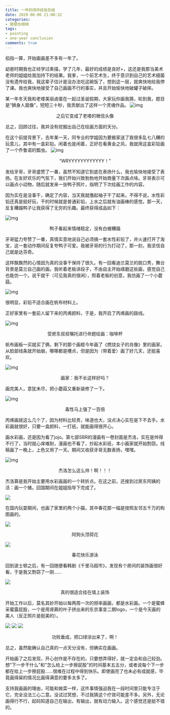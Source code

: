 ```yaml
---
title: 一年的闯作经验总结 
date: 2020-06-06 21:00:32
categories:
- 随便白相相
tags: 
- painting
- one-year conclusion
comments: true
---
```


掐指一算，开始画画差不多有一年了。

幼崽时期我也正经学过素描，学了几年，最好的成绩是良好+，这还是我那当美术老师的姐姐给我加持下的结果。我爹，一个前艺术生，终于意识到自己的艺术细菌没有遗传给我，我这辈子估计是没办法吃这碗饭了，想到这一层，就爽快地给我停了课。我也爽快地接受了自己画画不行的事实，并且开始愉快地破罐子破摔。

某一年冬天我和老喽美丽卤蛋在一起过圣诞假期，大家玩你画我猜，轮到我，题目是“狮身人面像”，短短三十秒，我贡献出了这样一个灵魂作品。
![img](<https://tva1.sinaimg.cn/large/007S8ZIlgy1gfjgo49i51j30v60tljsw.jpg>)

<center>之后它变成了老喽的微信头像</center>





总之，回顾过往，我并没有挖掘出自己在绘画方面的天分。

在这个前提背景下，去年某一天，同专业的学姐因为要搬家送了我很多乱七八糟的玩意儿，其中有一盒彩铅。闲着也是闲着，正好在看黄金之风，我就用这盒彩铅画了一个乔鲁诺的瓢虫。
![img](<https://tva1.sinaimg.cn/large/007S8ZIlgy1gfjgzinmd0j30u0140hdt.jpg>)

<center>“WRYYYYYYYYYYYY！”</center>



发给牙哥，牙哥盛赞了一番，虽然不知道它到底在表扬什么，我也愉快地接受了表扬。在友好欢乐的气氛下，我们开始兴致勃勃地开始商量下次画点啥。牙哥表示可以画点小动物，随后就发来一张鸭子照片，指明了下次绘画工作的内容。

因为实在是没事干，确定了内容，当天我就撸起袖子干了起来。不得不说，水性彩铅还真是挺好玩，干的时候就是普通彩铅，上水之后就有油画棒的感觉。那一天，反复糟蹋鸭子让我获得了无穷的乐趣。最终获得成品如下：

![img](<https://tva1.sinaimg.cn/large/007S8ZIlgy1gfjhdid7atj30u014041d.jpg>)

<center>鸭子看起来情绪稳定，没有白被糟蹋</center>



牙哥猛力夸赞了一番，真情实意地说自己必须搞一套水性彩铅了，并火速打开了淘宝，这一套动作期间反复夸鸭子可爱。我被牙哥的行为打动了，那一刻，我坚信自己就是达芬奇。

这样飘飘然的心情因为真的没事干保持了很久。有一回看迪兰莫兰的脱口秀，舞台背景是莫兰自己画的画。我听着老板讲段子，不由自主开始琢磨这些画，感觉自己也能仿一个。说干就干（可见我真的很闲），照着老板的创意，我仿画了一个小蘑菇。

![img](https://tva1.sinaimg.cn/large/007S8ZIlgy1gfjhupkzwwj30u0140n2k.jpg)

很明显，彩铅不适合画在帆布材料上。

正好家里有一套前人留下来的丙烯颜料，于是，我开启了丙烯画的路线。

![img](https://tva1.sinaimg.cn/large/007S8ZIlgy1gfji8blji4j30u0140ak4.jpg)

<center>受房东叔叔嘱托进行命题绘画：咖啡杯</center>



帆布画板一买就买了俩，剩下的那个画框今年画了《燃烧女子的肖像》里的画家。从脸部线条就开始崩，哪哪都是槽点，但是因为（带着爱）画了好几天，还挺喜欢。

![img](<https://tva1.sinaimg.cn/large/007S8ZIlgy1gfjibiejtij30u01404qq.jpg>)

<center>画家：我不长这样好吗？</center>



画完美人，意犹未尽，把小蘑菇又重新装修了一下。

![img](https://tva1.sinaimg.cn/large/007S8ZIlgy1gfjigcf9gzj30u01404qr.jpg)

<center>毒性马上强了一百倍</center>



丙烯画就这么几个了，因为材料比较贵，味道也大，没点决心实在是下不去手。水彩画就很好，只要一盒颜料，一打纸，就能画得很开心。

画水彩画，还是因为看了jojo。第七部SBR的漫画有一卷封面是杰洛，实在是帅得不行了，当时就心痒难耐，漫画也不看了，抄起水彩纸，本小画家就开始剽窃。线稿画了一晚上，上色又用了一天。期间又收获牙哥无数表扬，嘿嘿。

![img](https://tva1.sinaimg.cn/large/007S8ZIlgy1gfjio9yel3j30u0140u11.jpg)

<center>杰洛怎么这么帅！啊！！！</center>



杰洛算是我开始主要用水彩画画的一个转折点。在这之前，还接到过房东阿姨的活：画一个猪。回国期间在姐姐指导下完成了。

![](https://tva1.sinaimg.cn/large/007S8ZIlgy1gfjisug3prj31400u0e83.jpg)



在国内玩耍期间，也画了家里的两个小猫，其中春花那一幅是按照友邻五千万的构图画的。

![](https://tva1.sinaimg.cn/large/007S8ZIlgy1gfjiyiehr1j31410u0hdu.jpg)

<center>阿狗头顶荷花</center>

![](https://tva1.sinaimg.cn/large/007S8ZIlgy1gfjiylk6j9j30u01407wj.jpg)

<center>春花快乐游泳</center>



回到波士顿之后，有一回随便看韩剧《千里马超市》，发现有个房间的装饰画很好看，于是我又剽窃了一刚……

![](https://tva1.sinaimg.cn/large/007S8ZIlgy1gfjj0pjn7pj31400u0hdv.jpg)

<center>真的很适合挂在墙上装饰</center>



开始工作以后，莫名其妙开始以每两周一次的频率画画，都是水彩画。一个是蜜蜂采蜜露屁股，一个是用肾蕨的叶子拼出来的东京事变二期logo，一个是今天画的美人（反正照片是挺美的）。

![](https://tva1.sinaimg.cn/large/007S8ZIlgy1gfjk422fwnj30u00midks.jpg)
![](https://tva1.sinaimg.cn/large/007S8ZIlgy1gfjjfy379jj30u0140npf.jpg)
![](https://tva1.sinaimg.cn/large/007S8ZIlgy1gfjjgx7laej30u0140u11.jpg)

<center>功败垂成，把口绿涂出来了，啊！</center>





总之，虽然能确认自己真的一点天分没有，但确实在画画。

开始画了之后发现，开心创作是不存在的，只要想弄得好，就一定会和自己较劲。想"下一步干什么"和"怎么给上一步擦屁股"的时间基本五五分，或者说每个下一步都在给上一步擦屁股……很难在过程中得到快乐。即使画完了也未必有成就感，毕竟画得屎的情况比画得满意的要多太多了。

支持我画画的理由，可能和做菜一样，这件事情强迫我在一段时间里只能专注于它，完全没法三心二意。没试过冥想，不过我猜这个疗效可能差不多。另外，无论画得行不行，起码知道自己在输出，有输出，就有动力输入。这个感觉还是挺不错的。